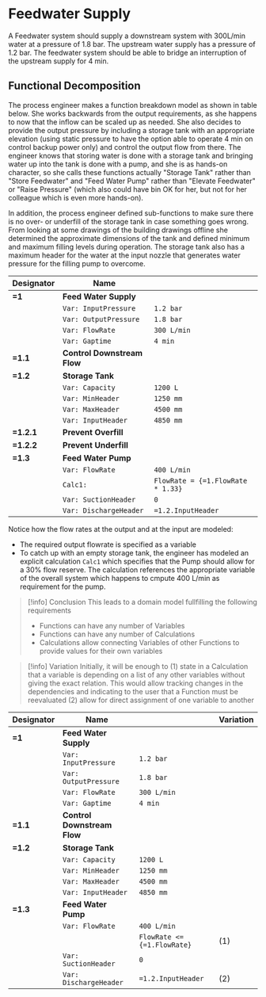 # Feedwater Supply

A Feedwater system should supply a downstream system with 300L/min water at a pressure of 1.8 bar. The upstream water supply has a pressure of 1.2 bar. The feedwater system should be able to bridge an interruption of the  upstream supply for 4 min. 


## Functional Decomposition

The process engineer makes a  function breakdown model as shown in table below. She works backwards from the output requirements, as she happens to now that the inflow can be scaled up as needed. She also decides to provide the output pressure by including a storage tank with an appropriate elevation (using static pressure to have the option able to operate 4 min on control backup power only) and control the output flow from there. The engineer knows that storing water is done with a storage tank and bringing water up into the tank is done with a pump, and she is as hands-on character, so she calls these functions actually "Storage Tank" rather than "Store Feedwater" and "Feed Water Pump" rather than "Elevate Feedwater" or "Raise Pressure" (which also could have bin OK for her, but not for her colleague which is even more hands-on). 

In addition, the process engineer defined sub-functions to make sure there is no over- or underfill of the storage tank in case something goes wrong. From looking at some drawings of the building drawings offline she determined the approximate dimensions of the tank and defined minimum and maximum filling levels during operation.  The storage tank also has a maximum header for the water at the input nozzle that generates water pressure for the filling pump to overcome.  

| Designator | Name                        |                                   |
| ---------- | --------------------------- | --------------------------------- |
| **=1**     | **Feed Water Supply**       |                                   |
|            | `Var: InputPressure`        | `1.2 bar`                         |
|            | `Var: OutputPressure`       | `1.8 bar`                         |
|            | `Var: FlowRate`             | `300 L/min`                       |
|            | `Var: Gaptime`              | `4 min`                           |
| **=1.1**   | **Control Downstream Flow** |                                   |
| **=1.2**   | **Storage Tank**            |                                   |
|            | `Var: Capacity`             | `1200 L`                          |
|            | `Var: MinHeader`            | `1250 mm`                         |
|            | `Var: MaxHeader`            | `4500 mm`                         |
|            | `Var: InputHeader`          | `4850 mm`                         |
| **=1.2.1** | **Prevent Overfill**        |                                   |
| **=1.2.2** | **Prevent Underfill**       |                                   |
| **=1.3**   | **Feed Water Pump**         |                                   |
|            | `Var: FlowRate`             | `400 L/min`                       |
|            | `Calc1:`                    | `FlowRate = {=1.FlowRate * 1.33}` |
|            | `Var: SuctionHeader`        | `0`                               |
|            | `Var: DischargeHeader`      | `=1.2.InputHeader`                |


Notice how the flow rates at the output and at the input are modeled: 

* The required output flowrate is specified as a variable
* To catch up with an empty storage tank, the engineer has modeled an explicit calculation `Calc1` which specifies that the Pump should allow for a 30% flow reserve. The calculation references the appropriate variable of the overall system which happens to cmpute 400 L/min as requirement for the pump.

> [!info] Conclusion
> This leads to a domain model fullfilling the following requirements
> * Functions can have any number of Variables
> * Functions can have any number of Calculations
> * Calculations allow connecting Variables of other Functions to provide values for their own variables


> [!info] Variation
> Initially, it will be enough to 
> (1) state in a Calculation that a variable is depending on a list of any other variables without giving the exact relation. This would allow tracking changes in the dependencies and indicating to the user that a Function must be reevaluated
> (2) allow for direct assignment of one variable to another


| Designator | Name                        |                             | Variation |
| ---------- | --------------------------- | --------------------------- | --------- |
| **=1**     | **Feed Water Supply**       |                             |           |
|            | `Var: InputPressure`        | `1.2 bar`                   |           |
|            | `Var: OutputPressure`       | `1.8 bar`                   |           |
|            | `Var: FlowRate`             | `300 L/min`                 |           |
|            | `Var: Gaptime`              | `4 min`                     |           |
| **=1.1**   | **Control Downstream Flow** |                             |           |
| **=1.2**   | **Storage Tank**            |                             |           |
|            | `Var: Capacity`             | `1200 L`                    |           |
|            | `Var: MinHeader`            | `1250 mm`                   |           |
|            | `Var: MaxHeader`            | `4500 mm`                   |           |
|            | `Var: InputHeader`          | `4850 mm`                   |           |
| **=1.3**   | **Feed Water Pump**         |                             |           |
|            | `Var: FlowRate`             | `400 L/min`                 |           |
|            |                             | `FlowRate <= {=1.FlowRate}` | (1)       |
|            | `Var: SuctionHeader`        | `0`                         |           |
|            | `Var: DischargeHeader`      | `=1.2.InputHeader`          | (2)       |

